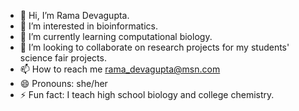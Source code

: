 - 👋 Hi, I’m Rama Devagupta.
- 👀 I’m interested in bioinformatics.
- 🌱 I’m currently learning computational biology.
- 💞️ I’m looking to collaborate on research projects for my students' science fair projects.
- 📫 How to reach me rama_devagupta@msn.com
- 😄 Pronouns: she/her
- ⚡ Fun fact: I teach high school biology and college chemistry. 

<!---
rdevagup/rdevagup is a ✨ special ✨ repository because its `README.md` (this file) appears on your GitHub profile.
You can click the Preview link to take a look at your changes.
--->
